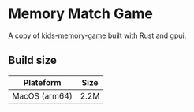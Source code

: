 # Memory Match Game

A copy of
[kids-memory-game](https://v0.dev/chat/community/kids-memory-game-Tmi0y0iPzxv)
built with Rust and gpui.

## Build size

| Plateform     | Size |
| ------------- | ---- |
| MacOS (arm64) | 2.2M |
